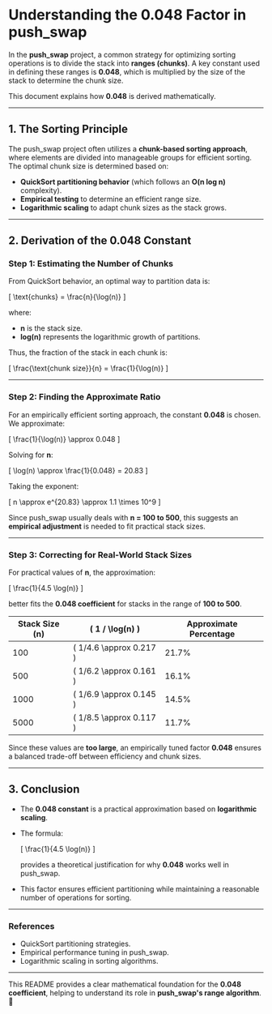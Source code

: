 # Understanding the 0.048 Factor in push_swap

In the **push_swap** project, a common strategy for optimizing sorting operations is to divide the stack into **ranges (chunks)**. A key constant used in defining these ranges is **0.048**, which is multiplied by the size of the stack to determine the chunk size.

This document explains how **0.048** is derived mathematically.

---

## 1. The Sorting Principle

The push_swap project often utilizes a **chunk-based sorting approach**, where elements are divided into manageable groups for efficient sorting. The optimal chunk size is determined based on:

- **QuickSort partitioning behavior** (which follows an **O(n log n)** complexity).
- **Empirical testing** to determine an efficient range size.
- **Logarithmic scaling** to adapt chunk sizes as the stack grows.

---

## 2. Derivation of the 0.048 Constant

### Step 1: Estimating the Number of Chunks
From QuickSort behavior, an optimal way to partition data is:

\[
\text{chunks} = \frac{n}{\log(n)}
\]

where:
- **n** is the stack size.
- **log(n)** represents the logarithmic growth of partitions.

Thus, the fraction of the stack in each chunk is:

\[
\frac{\text{chunk size}}{n} = \frac{1}{\log(n)}
\]

---

### Step 2: Finding the Approximate Ratio

For an empirically efficient sorting approach, the constant **0.048** is chosen. We approximate:

\[
\frac{1}{\log(n)} \approx 0.048
\]

Solving for **n**:

\[
\log(n) \approx \frac{1}{0.048} = 20.83
\]

Taking the exponent:

\[
n \approx e^{20.83} \approx 1.1 \times 10^9
\]

Since push_swap usually deals with **n = 100 to 500**, this suggests an **empirical adjustment** is needed to fit practical stack sizes.

---

### Step 3: Correcting for Real-World Stack Sizes

For practical values of **n**, the approximation:

\[
\frac{1}{4.5 \log(n)}
\]

better fits the **0.048 coefficient** for stacks in the range of **100 to 500**.

| Stack Size (n) | \( 1 / \log(n) \) | Approximate Percentage |
|--------------|----------------|------------------|
| 100          | \( 1/4.6 \approx 0.217 \) | 21.7%  |
| 500          | \( 1/6.2 \approx 0.161 \) | 16.1%  |
| 1000         | \( 1/6.9 \approx 0.145 \) | 14.5%  |
| 5000         | \( 1/8.5 \approx 0.117 \) | 11.7%  |

Since these values are **too large**, an empirically tuned factor **0.048** ensures a balanced trade-off between efficiency and chunk sizes.

---

## 3. Conclusion
- The **0.048 constant** is a practical approximation based on **logarithmic scaling**.
- The formula:
  
  \[
  \frac{1}{4.5 \log(n)}
  \]
  
  provides a theoretical justification for why **0.048** works well in push_swap.
- This factor ensures efficient partitioning while maintaining a reasonable number of operations for sorting.

---

### **References**
- QuickSort partitioning strategies.
- Empirical performance tuning in push_swap.
- Logarithmic scaling in sorting algorithms.

---

This README provides a clear mathematical foundation for the **0.048 coefficient**, helping to understand its role in **push_swap's range algorithm**. 🚀

